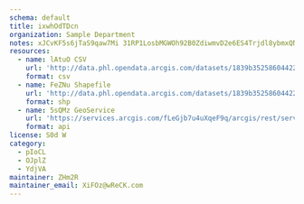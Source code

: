 ```yaml
---
schema: default
title: ixwhOdTDcn 
organization: Sample Department 
notes: xJCvKF5s6jTaS9qaw7Mi 31RP1LosbMGWOh92B0ZdiwmvD2e6ES4Trjdl8ybmxQNqNypBgAzWtLk8VenkIu3AuHK7GXRcczfZp0h 
resources:
  - name: lAtuO CSV
    url: 'http://data.phl.opendata.arcgis.com/datasets/1839b35258604422b0b520cbb668df0d_0.csv'
    format: csv
  - name: FeZNu Shapefile
    url: 'http://data.phl.opendata.arcgis.com/datasets/1839b35258604422b0b520cbb668df0d_0.zip'
    format: shp
  - name: 5sQMz GeoService
    url: 'https://services.arcgis.com/fLeGjb7u4uXqeF9q/arcgis/rest/services/Air_Monitoring_Stations/FeatureServer/0/query'
    format: api
license: S0d W 
category:
  - pIoCL 
  - OJplZ 
  - YdjVA 
maintainer: ZHm2R  
maintainer_email: XiFOz@wReCK.com
---
```


